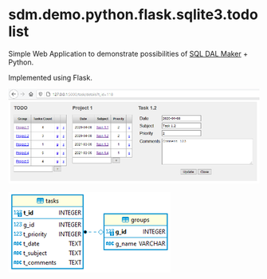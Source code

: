 # sdm.demo.python.flask.sqlite3.todolist
Simple Web Application to demonstrate possibilities of [SQL DAL Maker](https://github.com/panedrone/sqldalmaker) + Python.

Implemented using Flask.

![demo-python-flask.png](demo-python-flask.png)

![erd.png](erd.png)
